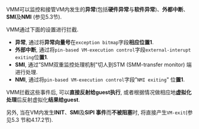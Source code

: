 

VMM可以监控和接管VM内发生的**异常**(包括**硬件异常**与**软件异常**)、**外都中断**、**SMI**及**NMI** (参见5.3节). 

VMM通过下面的设置进行拦截. 

- **异常**, 通过将**异常向量号**在`exception bitmap`字段**相应位置1**. 
- **外部中断**, 通过将`pin-based VM-execution control`字段`external-interupt exiting`位**置1**. 
- **SMI**, 通过”SMM双重监控处理机制"切人到STM (SMM-transfer monitor) 端进行处理. 
- **NMI**, 通过将`pin-based VM-execution control`字段”`NMI exiting`" 位**置1**. 

VMM拦截这些事件后, 可以**直接反射给guest执行**, 或者根据情况做相应地**虚拟化处理**后反射虚拟化**结果给guest**. 

另外, 当在VM内发生**INIT**、**SMI**及**SIPI 事件**而**不被阻塞**时, 将直接产生`VM-exit`(参见5.3 节和4.17.2节). 